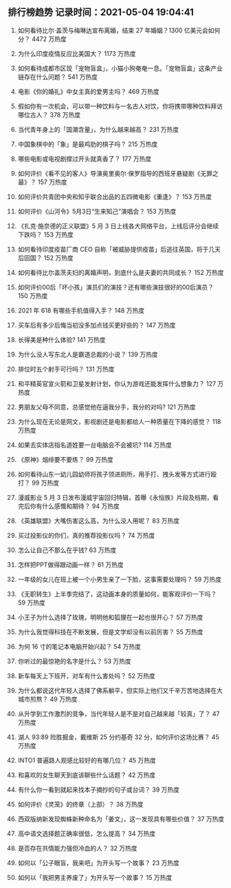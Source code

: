 
## 排行榜趋势 记录时间：2021-05-04 19:04:41
  
  1. 如何看待比尔·盖茨与梅琳达宣布离婚，结束 27 年婚姻？1300 亿美元会如何分？ 4472 万热度
    
  2. 为什么印度疫情反应比美国大？ 1173 万热度
    
  3. 如何看待成都市区现「宠物盲盒」，小猫小狗奄奄一息。「宠物盲盒」这条产业链存在什么问题？ 541 万热度
    
  4. 电影《你的婚礼》中女主真的爱男主吗？ 469 万热度
    
  5. 假如你有一次机会，可以带一种饮料与一名古人对饮，你将携带哪种饮料拜访哪位古人？ 378 万热度
    
  6. 当代青年身上的「国潮含量」，为什么越来越高？ 231 万热度
    
  7. 中国象棋中的「象」是最鸡肋的棋子吗？ 215 万热度
    
  8. 哪些电影或电视剧撑过开头就真香了？ 177 万热度
    
  9. 如何评价《看不见的客人》导演奥里奥尔·保罗指导的西班牙悬疑剧《无罪之最》？ 157 万热度
    
  10. 如何评价共青团中央和知乎联合出品的五四微电影《重逢》？ 153 万热度
    
  11. 如何评价《山河令》5月3日“生来知己”演唱会？ 153 万热度
    
  12. 《扎克·施奈德的正义联盟》5 月 3 日上线各大网络平台，上线后评分会继续下跌吗？ 153 万热度
    
  13. 如何看待印度疫苗厂商 CEO 自称「被威胁提供疫苗」后逃往英国，将于几天后回国？ 152 万热度
    
  14. 如何看待比尔盖茨夫妇的离婚声明，到底什么是夫妻的共同成长？ 152 万热度
    
  15. 如何评价00后「坏小孩」演员们的演技？还有哪些演技很好的00后演员？ 150 万热度
    
  16. 2021 年 618 有哪些手机值得入手？ 148 万热度
    
  17. 买车后有多少后悔当初没多加点钱买更好些的？ 147 万热度
    
  18. 长得美是种什么体验? 141 万热度
    
  19. 为什么没人写东北人是霸道总裁的小说？ 139 万热度
    
  20. 排位时五个射手可行吗？ 131 万热度
    
  21. 和平精英官宣火箭和卫星发射计划，你认为游戏还能发挥什么想象力？ 127 万热度
    
  22. 男朋友父母不同意，总感觉他在逼我分手，我分的对吗? 121 万热度
    
  23. 为什么现在无论是网文，影视剧还是电影都给人一种质量在下降的感觉？ 118 万热度
    
  24. 如果去实体店指名道姓要一台电脑会不会被坑? 114 万热度
    
  25. 《原神》烟绯要不要练？ 99 万热度
    
  26. 如何看待山东一幼儿园幼师将孩子领进厕所，用手打、拽头发等方式进行殴打？ 99 万热度
    
  27. 漫威影业 5 月 3 日发布漫威宇宙回归特辑，首曝《永恒族》片段及档期，看完后你有什么感慨和期待？ 94 万热度
    
  28. 《英雄联盟》大嘴伤害这么高，为什么没人用呢？ 83 万热度
    
  29. 买过投影仪的你们，真的推荐投影仪吗？ 74 万热度
    
  30. 怎么让自己不那么在乎钱? 63 万热度
    
  31. 怎样把PPT做得跟动画一样？ 61 万热度
    
  32. 一年级的女儿在班上被一个小男生亲了一下脸，这事需要处理吗？ 59 万热度
    
  33. 《无职转生》上半季完结了，这动画本身的质量如何，能客观评价一下吗？ 59 万热度
    
  34. 小王子为什么选择了玫瑰，明明他和狐狸在一起也很开心？ 57 万热度
    
  35. 为什么我觉得科技在不断发展，但是文学却没有以前厉害？ 55 万热度
    
  36. 为何 16 寸的笔记本电脑开始兴起？ 54 万热度
    
  37. 你听过的最惊艳的名字是什么？ 53 万热度
    
  38. 新车每天上下班开，对车有什么害处吗？ 52 万热度
    
  39. 为什么都说这代年轻人选择了佛系躺平，但实际上他们又千辛万苦地选择在大城市煎熬？ 49 万热度
    
  40. 从升学到工作激烈的竞争，当代年轻人是不是对自己越来越「较真」了？ 47 万热度
    
  41. 湖人 93:89 险胜掘金，戴维斯 25 分约基奇 32 分，如何评价这场比赛？ 45 万热度
    
  42. INTO1 普遍路人观感比较好的有哪几位？ 45 万热度
    
  43. 和喜欢的女生聊天到底该聊些什么话题？ 42 万热度
    
  44. 有什么你一看到就起来找本子摘抄的句子或台词？ 39 万热度
    
  45. 如何评价《灵笼》的终章（上部）？ 38 万热度
    
  46. 西双版纳新发现蜘蛛新种命名为「姜文」，这一发现具有哪些价值？ 37 万热度
    
  47. 高中语文选择题正确率很低，怎么提高？ 34 万热度
    
  48. 是否存在共情能力强但冷血的人？ 32 万热度
    
  49. 如何以「公子眼盲，我来吧」为开头写一个故事？ 23 万热度
    
  50. 如何以「我把男主养废了」为开头写一个故事？ 15 万热度
    